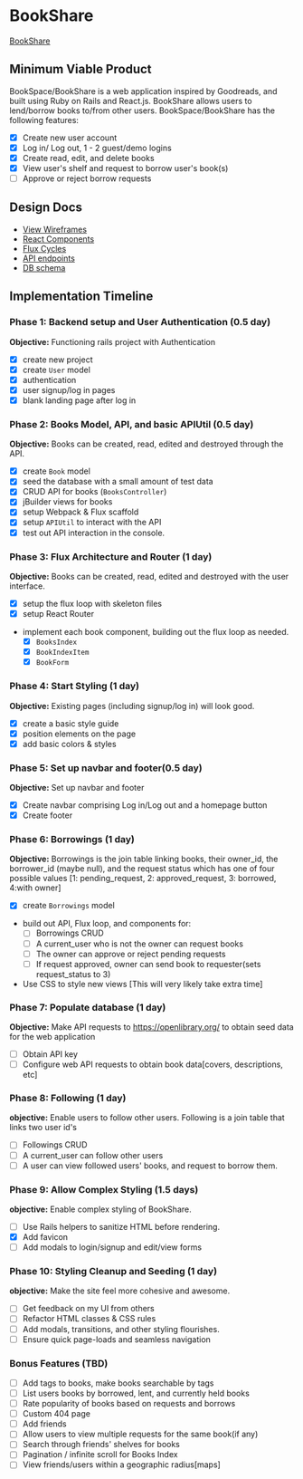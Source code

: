 # BookShare

[BookShare][heroku]

[heroku]: https://bookshares.herokuapp.com

## Minimum Viable Product

BookSpace/BookShare is a web application inspired by Goodreads, and built using Ruby on Rails and React.js.
BookShare allows users to lend/borrow books to/from other users. BookSpace/BookShare has the following features:

- [x] Create new user account
- [x] Log in/ Log out, 1 - 2 guest/demo logins
- [x] Create read, edit, and delete books
- [x] View user's shelf and request to borrow user's book(s)
- [ ] Approve or reject borrow requests

## Design Docs
* [View Wireframes][views]
* [React Components][components]
* [Flux Cycles][flux-cycles]
* [API endpoints][api-endpoints]
* [DB schema][schema]

[views]: ./docs/views.md
[components]: ./docs/components.md
[flux-cycles]: ./docs/flux-cycles.md
[api-endpoints]: ./docs/api-endpoints.md
[schema]: ./docs/schema.md

## Implementation Timeline

### Phase 1: Backend setup and User Authentication (0.5 day)

**Objective:** Functioning rails project with Authentication

- [x] create new project
- [x] create `User` model
- [x] authentication
- [x] user signup/log in pages
- [x] blank landing page after log in

### Phase 2: Books Model, API, and basic APIUtil (0.5 day)

**Objective:** Books can be created, read, edited and destroyed through
the API.

- [x] create `Book` model
- [x] seed the database with a small amount of test data
- [x] CRUD API for books (`BooksController`)
- [x] jBuilder views for books
- [x] setup Webpack & Flux scaffold
- [x] setup `APIUtil` to interact with the API
- [x] test out API interaction in the console.

### Phase 3: Flux Architecture and Router (1 day)

**Objective:** Books can be created, read, edited and destroyed with the
user interface.

- [x] setup the flux loop with skeleton files
- [x] setup React Router
- implement each book component, building out the flux loop as needed.
  - [x] `BooksIndex`
  - [x] `BookIndexItem`
  - [x] `BookForm`

### Phase 4: Start Styling (1 day)

**Objective:** Existing pages (including signup/log in) will look good.

- [x] create a basic style guide
- [x] position elements on the page
- [x] add basic colors & styles

### Phase 5: Set up navbar and footer(0.5 day)

**Objective:** Set up navbar and footer

- [x] Create navbar comprising Log in/Log out and a homepage button
- [x] Create footer

### Phase 6: Borrowings (1 day)

**Objective:** Borrowings is the join table linking books, their owner_id,
the borrower_id (maybe null), and the request status which has one of four
possible values [1: pending_request, 2: approved_request, 3: borrowed, 4:with owner]

- [x] create `Borrowings` model
- build out API, Flux loop, and components for:
  - [ ] Borrowings CRUD
  - [ ] A current_user who is not the owner can request books
  - [ ] The owner can approve or reject pending requests
  - [ ] If request approved, owner can send book to requester(sets request_status to 3)
- Use CSS to style new views [This will very likely take extra time]

### Phase 7: Populate database (1 day)

**Objective:** Make API requests to https://openlibrary.org/ to obtain seed data for the web application

- [ ] Obtain API key
- [ ] Configure web API requests to obtain book data[covers, descriptions, etc]

### Phase 8: Following  (1 day)

**objective:** Enable users to follow other users. Following is a join table that links two user id's

- [ ] Followings CRUD
- [ ] A current_user can follow other users
- [ ] A user can view followed users' books, and request to borrow them.

### Phase 9: Allow Complex Styling (1.5 days)

**objective:** Enable complex styling of BookShare.

- [ ] Use Rails helpers to sanitize HTML before rendering.
- [x] Add favicon
- [ ] Add modals to login/signup and edit/view forms

### Phase 10: Styling Cleanup and Seeding (1 day)

**objective:** Make the site feel more cohesive and awesome.

- [ ] Get feedback on my UI from others
- [ ] Refactor HTML classes & CSS rules
- [ ] Add modals, transitions, and other styling flourishes.
- [ ] Ensure quick page-loads and seamless navigation

### Bonus Features (TBD)
- [ ] Add tags to books, make books searchable by tags
- [ ] List users books by borrowed, lent, and currently held books
- [ ] Rate popularity of books based on requests and borrows
- [ ] Custom 404 page
- [ ] Add friends
- [ ] Allow users to view multiple requests for the same book(if any)
- [ ] Search through friends' shelves for books
- [ ] Pagination / infinite scroll for Books Index
- [ ] View friends/users within a geographic radius[maps]

[phase-one]: ./docs/phases/phase1.md
[phase-two]: ./docs/phases/phase2.md
<!-- [phase-three]: ./docs/phases/phase3.md -->
[phase-four]: ./docs/phases/phase4.md
[phase-five]: ./docs/phases/phase5.md
